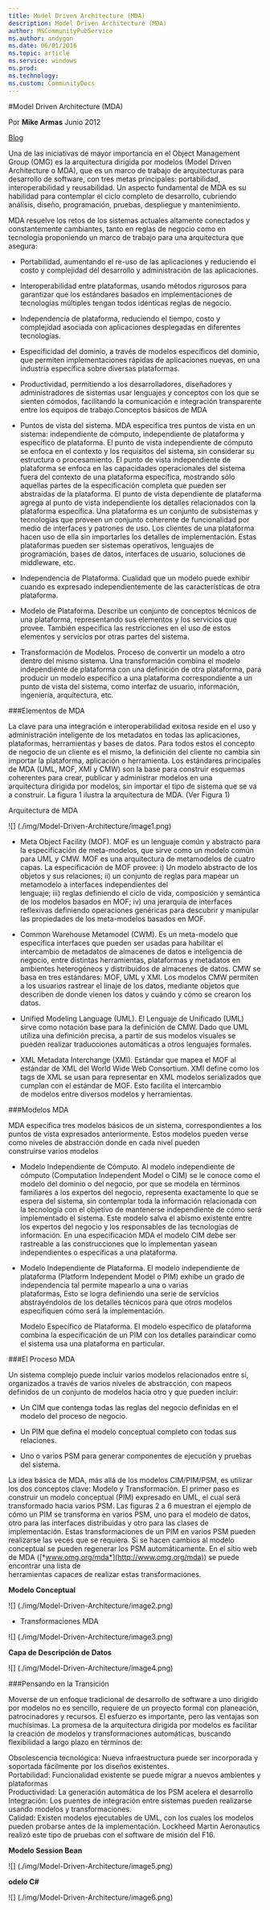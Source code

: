 ```yaml
---
title: Model Driven Architecture (MDA)
description: Model Driven Architecture (MDA)
author: MSCommunityPubService
ms.author: andygon
ms.date: 06/01/2016
ms.topic: article
ms.service: windows
ms.prod: 
ms.technology:
ms.custom: CommunityDocs
---
```


#Model Driven Architecture (MDA)

Por **Mike Armas**                                                                                                                                                       Junio 2012

[Blog](http://www.sg.com.mx/)
 
Una de las iniciativas de mayor importancia en el Object Management
Group (OMG) es la arquitectura dirigida por modelos (Model Driven
Architecture o MDA), que es un marco de trabajo de arquitecturas para
desarrollo de software, con tres metas principales: portabilidad,
interoperabilidad y reusabilidad. Un aspecto fundamental de MDA es su
habilidad para contemplar el ciclo completo de desarrollo, cubriendo
análisis, diseño, programación, pruebas, despliegue y mantenimiento.

MDA resuelve los retos de los sistemas actuales altamente conectados y
constantemente cambiantes, tanto en reglas de negocio como en tecnología
proponiendo un marco de trabajo para una arquitectura que asegura:

- Portabilidad, aumentando el re-uso de las aplicaciones y reduciendo
    el costo y complejidad del desarrollo y administración de
    las aplicaciones.

- Interoperabilidad entre plataformas, usando métodos rigurosos para
    garantizar que los estándares basados en implementaciones de
    tecnologías múltiples tengan todos idénticas reglas de negocio.

- Independencia de plataforma, reduciendo el tiempo, costo y
    complejidad asociada con aplicaciones desplegadas en
    diferentes tecnologías.

- Especificidad del dominio, a través de modelos específicos del
    dominio, que permiten implementaciones rápidas de aplicaciones
    nuevas, en una industria específica sobre diversas plataformas.

- Productividad, permitiendo a los desarrolladores, diseñadores y
    administradores de sistemas usar lenguajes y conceptos con los que
    se sienten cómodos, facilitando la comunicación e integración
    transparente entre los equipos de trabajo.Conceptos básicos de MDA

- Puntos de vista del sistema. MDA especifica tres puntos de vista en
    un sistema: independiente de cómputo, independiente de plataforma y
    específico de plataforma. El punto de vista independiente de cómputo
    se enfoca en el contexto y los requisitos del sistema, sin
    considerar su estructura o procesamiento. El punto de vista
    independiente de plataforma se enfoca en las capacidades
    operacionales del sistema fuera del contexto de una plataforma
    específica, mostrando sólo aquellas partes de la especificación
    completa que pueden ser abstraídas de la plataforma. El punto de
    vista dependiente de plataforma agrega al punto de vista
    independiente los detalles relacionados con la
    plataforma específica. Una plataforma es un conjunto de subsistemas
    y tecnologías que proveen un conjunto coherente de funcionalidad por
    medio de interfaces y patrones de uso. Los clientes de una
    plataforma hacen uso de ella sin importarles los detalles
    de implementación. Estas plataformas pueden ser sistemas operativos,
    lenguajes de programación, bases de datos, interfaces de usuario,
    soluciones de middleware, etc.

- Independencia de Plataforma. Cualidad que un modelo puede exhibir
    cuando es expresado independientemente de las características de
    otra plataforma.

- Modelo de Plataforma. Describe un conjunto de conceptos técnicos de
    una plataforma, representando sus elementos y los servicios
    que provee. También especifica las restricciones en el uso de estos
    elementos y servicios por otras partes del sistema.

- Transformación de Modelos. Proceso de convertir un modelo a otro
    dentro del mismo sistema. Una transformación combina el modelo
    independiente de plataforma con una definición de otra plataforma,
    para producir un modelo específico a una plataforma correspondiente
    a un punto de vista del sistema, como interfaz de usuario,
    información, ingeniería, arquitectura, etc.

###Elementos de MDA


La clave para una integración e interoperabilidad exitosa reside en el
uso y administración inteligente de los metadatos en todas las
aplicaciones, plataformas, herramientas y bases de datos. Para todos
estos el concepto de negocio de un cliente es el mismo, la definición
del cliente no cambia sin importar la plataforma, aplicación o
herramienta. Los estándares principales de MDA (UML, MOF, XMI y CMW) son
la base para construir esquemas coherentes para crear, publicar y
administrar modelos en una\
arquitectura dirigida por modelos, sin importar el tipo de sistema que
se va a construir. La figura 1 ilustra la arquitectura de MDA. (Ver
Figura 1)

Arquitectura de MDA

![] (./img/Model-Driven-Architecture/image1.png)


- Meta Object Facility (MOF). MOF es un lenguaje común y abstracto
    para la especificación de meta-modelos, que sirve como un modelo
    común para UML y CMW. MOF es una arquitectura de metamodelos de
    cuatro capas. La especificación de MOF provee: i) Un modelo
    abstracto de los objetos y sus relaciones; ii) un conjunto de reglas
    para mapear un metamodelo a interfaces independientes del\
    lenguaje; iii) reglas definiendo el ciclo de vida, composición y
    semántica de los modelos basados en MOF; iv) una jerarquía de
    interfaces reflexivas definiendo operaciones genéricas para
    descubrir y manipular las propiedades de los meta-modelos basados
    en MOF.

- Common Warehouse Metamodel (CWM). Es un meta-modelo que especifica
    interfaces que pueden ser usadas para habilitar el intercambio de
    metadatos de almacenes de datos e inteligencia de negocio, entre
    distintas herramientas, plataformas y metadatos en ambientes
    heterogéneos y distribuidos de almacenes de datos. CMW se basa en
    tres estándares: MOF, UML y XMI. Los modelos CMW permiten a los
    usuarios rastrear el linaje de los datos, mediante objetos que
    describen de donde vienen los datos y cuándo y cómo se crearon
    los datos.

- Unified Modeling Language (UML). El Lenguaje de Unificado (UML)
    sirve como notación base para la definición de CMW. Dado que UML
    utiliza una definición precisa, a partir de sus modelos visuales se
    pueden realizar traducciones automáticas a otros lenguajes formales.

- XML Metadata Interchange (XMI). Estándar que mapea el MOF al
    estándar de XML del World Wide Web Consortium. XMI define como los
    tags de XML se usan para representar en XML modelos serializados que
    cumplan con el estándar de MOF. Esto facilita el intercambio\
    de modelos entre diversos modelos y herramientas.

###Modelos MDA


MDA especifica tres modelos básicos de un sistema, correspondientes a
los puntos de vista expresados anteriormente. Estos modelos pueden verse
como niveles de abstracción donde en cada nivel pueden\
construirse varios modelos

- Modelo Independiente de Cómputo. Al modelo independiente de cómputo
    (Computation Independent Model o CIM) se le conoce como el modelo
    del dominio o del negocio, por que se modela en términos\
    familiares a los expertos del negocio, representa exactamente lo que
    se espera del sistema, sin contemplar toda la información
    relacionada con la tecnología con el objetivo de mantenerse
    independiente de cómo será implementado el sistema. Este modelo
    salva el abismo existente entre los expertos del negocio y los
    responsables de las tecnologías de información. En una
    especificación MDA el modelo CIM debe ser rastreable a las
    construcciones que lo implementan yasean independientes o
    específicas a una plataforma.

- Modelo Independiente de Plataforma. El modelo independiente de
    plataforma (Platform Independent Model o PIM) exhibe un grado de
    independencia tal permite mapearlo a una o varias\
    plataformas, Esto se logra definiendo una serie de servicios
    abstrayéndolos de los detalles técnicos para que otros modelos
    especifiquen cómo será la implementación.

    Modelo Específico de Plataforma. El modelo específico de plataforma
    combina la especificación de un PIM con los detalles paraindicar
    como el sistema usa una plataforma en particular.

###El Proceso MDA


Un sistema complejo puede incluir varios modelos relacionados entre sí,
organizados a través de varios niveles de abstracción, con mapeos
definidos de un conjunto de modelos hacia otro y que pueden incluir:

- Un CIM que contenga todas las reglas del negocio definidas en el
    modelo del proceso de negocio.

- Un PIM que defina el modelo conceptual completo con todas
    sus relaciones.

- Uno o varios PSM para generar componentes de ejecución y pruebas
    del sistema.

La idea básica de MDA, más allá de los modelos CIM/PIM/PSM, es utilizar
los dos conceptos clave: Modelo y Transformación. El primer paso es
construir un modelo conceptual (PIM) expresado en UML, el cual será
transformado hacia varios PSM. Las figuras 2 a 6 muestran el ejemplo de
cómo un PIM se transforma en varios PSM, uno para el modelo de datos,
otro para las interfaces distribuidas y otro para las clases de
implementación. Estas transformaciones de un PIM en varios PSM pueden
realizarse las veces que se requiera. Si se hacen cambios al modelo
conceptual se pueden regenerar los PSM automáticamente. En el sitio web
de MDA ([*www.omg.org/mda*](http://www.omg.org/mda)) se puede encontrar
una lista de\
herramientas capaces de realizar estas transformaciones.

**Modelo Conceptual**

![] (./img/Model-Driven-Architecture/image2.png)



- Transformaciones MDA

![] (./img/Model-Driven-Architecture/image3.png)


**Capa de Descripción de Datos**

![] (./img/Model-Driven-Architecture/image4.png)


###Pensando en la Transición


Moverse de un enfoque tradicional de desarrollo de software a uno
dirigido por modelos no es sencillo, requiere de un proyecto formal con
planeación, patrocinadores y recursos. El esfuerzo es importante, pero
las ventajas son muchísimas. La promesa de la arquitectura dirigida por
modelos es facilitar la creación de modelos y transformaciones
automáticas, buscando flexibilidad a largo plazo en términos de:

Obsolescencia tecnológica: Nueva infraestructura puede ser incorporada y
soportada fácilmente por los diseños existentes.\
Portabilidad: Funcionalidad existente se puede migrar a nuevos ambientes
y plataformas\
Productividad: La generación automática de los PSM acelera el
desarrollo\
Integración: Los puentes de integración entre sistemas pueden realizarse
usando modelos y transformaciones.\
Calidad: Existen modelos ejecutables de UML, con los cuales los modelos
pueden probarse antes de la implementación. Lockheed Martin Aeronautics
realizó este tipo de pruebas con el software de misión del F16.

**Modelo Session Bean**

![] (./img/Model-Driven-Architecture/image5.png)

**odelo C\#**

![] (./img/Model-Driven-Architecture/image6.png)






